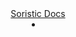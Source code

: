 <header>
    <link
      href="/tabulator_modern.css"
      rel="stylesheet"
    />
    <script
      type="text/javascript"
      src="/tabulator.min.js"
    ></script>
  <navbar type="dark">
    <a slot="brand" href="{{baseUrl}}/index.html" title="Home" class="navbar-brand">Soristic Docs</a>
    <li slot="right">
      <form class="navbar-form">
        <searchbar :data="searchData" placeholder="Search" :on-hit="searchCallback" menu-align-right></searchbar>
      </form>
    </li>
  </navbar>
</header>
